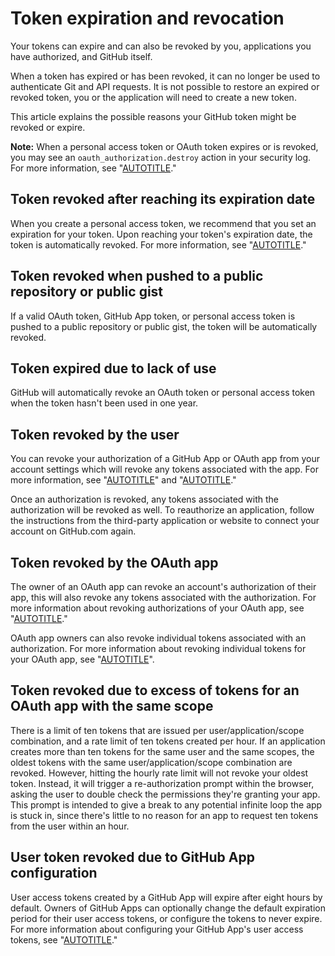# Token expiration and revocation

Your tokens can expire and can also be revoked by you, applications you have authorized, and GitHub itself.

When a token has expired or has been revoked, it can no longer be used to authenticate Git and API requests. It is not possible to restore an expired or revoked token, you or the application will need to create a new token.

This article explains the possible reasons your GitHub token might be revoked or expire.

<div class="ghd-spotlight ghd-spotlight-note border rounded-1 my-3 p-3 f5 color-border-accent-emphasis color-bg-accent">

**Note:** When a personal access token or OAuth token expires or is revoked, you may see an `oauth_authorization.destroy` action in your security log. For more information, see "[AUTOTITLE](/authentication/keeping-your-account-and-data-secure/reviewing-your-security-log)."

</div>

## Token revoked after reaching its expiration date

When you create a personal access token, we recommend that you set an expiration for your token. Upon reaching your token's expiration date, the token is automatically revoked. For more information, see "[AUTOTITLE](/authentication/keeping-your-account-and-data-secure/creating-a-personal-access-token)."

## Token revoked when pushed to a public repository or public gist

If a valid OAuth token, GitHub App token, or personal access token is pushed to a public repository or public gist, the token will be automatically revoked.

## Token expired due to lack of use

GitHub will automatically revoke an OAuth token or personal access token when the token hasn't been used in one year.

## Token revoked by the user

You can revoke your authorization of a GitHub App or OAuth app from your account settings which will revoke any tokens associated with the app. For more information, see "[AUTOTITLE](/apps/using-github-apps/reviewing-your-authorized-integrations)" and "[AUTOTITLE](/apps/oauth-apps/using-oauth-apps/reviewing-your-authorized-applications-oauth)."

Once an authorization is revoked, any tokens associated with the authorization will be revoked as well. To reauthorize an application, follow the instructions from the third-party application or website to connect your account on GitHub.com again.

## Token revoked by the OAuth app

The owner of an OAuth app can revoke an account's authorization of their app, this will also revoke any tokens associated with the authorization. For more information about revoking authorizations of your OAuth app, see "[AUTOTITLE](/rest/apps#delete-an-app-authorization)."

OAuth app owners can also revoke individual tokens associated with an authorization. For more information about revoking individual tokens for your OAuth app, see "[AUTOTITLE](/rest/apps/oauth-applications#delete-an-app-token)".

## Token revoked due to excess of tokens for an OAuth app with the same scope

There is a limit of ten tokens that are issued per user/application/scope combination, and a rate limit of ten tokens created per hour. If an application creates more than ten tokens for the same user and the same scopes, the oldest tokens with the same user/application/scope combination are revoked. However, hitting the hourly rate limit will not revoke your oldest token. Instead, it will trigger a re-authorization prompt within the browser, asking the user to double check the permissions they're granting your app. This prompt is intended to give a break to any potential infinite loop the app is stuck in, since there's little to no reason for an app to request ten tokens from the user within an hour.

## User token revoked due to GitHub App configuration

User access tokens created by a GitHub App will expire after eight hours by default. Owners of GitHub Apps can optionally change the default expiration period for their user access tokens, or configure the tokens to never expire. For more information about configuring your GitHub App's user access tokens, see "[AUTOTITLE](/apps/maintaining-github-apps/activating-optional-features-for-github-apps)."
